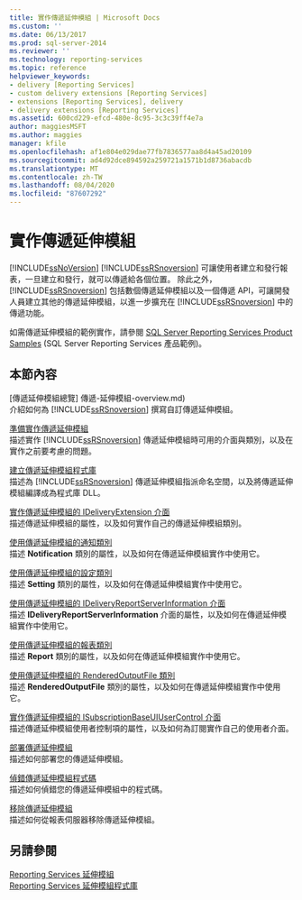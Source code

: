 ```yaml
---
title: 實作傳遞延伸模組 | Microsoft Docs
ms.custom: ''
ms.date: 06/13/2017
ms.prod: sql-server-2014
ms.reviewer: ''
ms.technology: reporting-services
ms.topic: reference
helpviewer_keywords:
- delivery [Reporting Services]
- custom delivery extensions [Reporting Services]
- extensions [Reporting Services], delivery
- delivery extensions [Reporting Services]
ms.assetid: 600cd229-efcd-480e-8c95-3c3c39ff4e7a
author: maggiesMSFT
ms.author: maggies
manager: kfile
ms.openlocfilehash: af1e804e029dae77fb7836577aa8d4a45ad20109
ms.sourcegitcommit: ad4d92dce894592a259721a1571b1d8736abacdb
ms.translationtype: MT
ms.contentlocale: zh-TW
ms.lasthandoff: 08/04/2020
ms.locfileid: "87607292"
---
```

# <a name="implementing-a-delivery-extension"></a>實作傳遞延伸模組
  [!INCLUDE[ssNoVersion](../../../includes/ssnoversion-md.md)] [!INCLUDE[ssRSnoversion](../../../includes/ssrsnoversion-md.md)] 可讓使用者建立和發行報表，一旦建立和發行，就可以傳遞給各個位置。 除此之外，[!INCLUDE[ssRSnoversion](../../../includes/ssrsnoversion-md.md)] 包括數個傳遞延伸模組以及一個傳遞 API，可讓開發人員建立其他的傳遞延伸模組，以進一步擴充在 [!INCLUDE[ssRSnoversion](../../../includes/ssrsnoversion-md.md)] 中的傳遞功能。  
  
 如需傳遞延伸模組的範例實作，請參閱 [SQL Server Reporting Services Product Samples](https://go.microsoft.com/fwlink/?LinkId=177889) (SQL Server Reporting Services 產品範例)。  
  
## <a name="in-this-section"></a>本節內容  
 [傳遞延伸模組總覽] 傳遞-延伸模組-overview.md)   
 介紹如何為 [!INCLUDE[ssRSnoversion](../../../includes/ssrsnoversion-md.md)] 撰寫自訂傳遞延伸模組。  
  
 [準備實作傳遞延伸模組](preparing-to-implement-a-delivery-extension.md)  
 描述實作 [!INCLUDE[ssRSnoversion](../../../includes/ssrsnoversion-md.md)] 傳遞延伸模組時可用的介面與類別，以及在實作之前要考慮的問題。  
  
 [建立傳遞延伸模組程式庫](creating-a-delivery-extension-library.md)  
 描述為 [!INCLUDE[ssRSnoversion](../../../includes/ssrsnoversion-md.md)] 傳遞延伸模組指派命名空間，以及將傳遞延伸模組編譯成為程式庫 DLL。  
  
 [實作傳遞延伸模組的 IDeliveryExtension 介面](implementing-the-ideliveryextension-interface-for-a-delivery-extension.md)  
 描述傳遞延伸模組的屬性，以及如何實作自己的傳遞延伸模組類別。  
  
 [使用傳遞延伸模組的通知類別](using-a-notification-class-for-a-delivery-extension.md)  
 描述 **Notification** 類別的屬性，以及如何在傳遞延伸模組實作中使用它。  
  
 [使用傳遞延伸模組的設定類別](using-the-setting-class-for-a-delivery-extension.md)  
 描述 **Setting** 類別的屬性，以及如何在傳遞延伸模組實作中使用它。  
  
 [使用傳遞延伸模組的 IDeliveryReportServerInformation 介面](using-the-ideliveryreportserverinformation-interface-for-a-delivery-extension.md)  
 描述 **IDeliveryReportServerInformation** 介面的屬性，以及如何在傳遞延伸模組實作中使用它。  
  
 [使用傳遞延伸模組的報表類別](using-the-report-class-for-a-delivery-extension.md)  
 描述 **Report** 類別的屬性，以及如何在傳遞延伸模組實作中使用它。  
  
 [使用傳遞延伸模組的 RenderedOutputFile 類別](using-the-renderedoutputfile-class-for-a-delivery-extension.md)  
 描述 **RenderedOutputFile** 類別的屬性，以及如何在傳遞延伸模組實作中使用它。  
  
 [實作傳遞延伸模組的 ISubscriptionBaseUIUserControl 介面](implementing-the-isubscriptionbaseuiusercontrol-interface.md)  
 描述傳遞延伸模組使用者控制項的屬性，以及如何為訂閱實作自己的使用者介面。  
  
 [部署傳遞延伸模組](deploying-a-delivery-extension.md)  
 描述如何部署您的傳遞延伸模組。  
  
 [偵錯傳遞延伸模組程式碼](debugging-delivery-extension-code.md)  
 描述如何偵錯您的傳遞延伸模組中的程式碼。  
  
 [移除傳遞延伸模組](removing-a-delivery-extension.md)  
 描述如何從報表伺服器移除傳遞延伸模組。  
  
## <a name="see-also"></a>另請參閱  
 [Reporting Services 延伸模組](../reporting-services-extensions.md)   
 [Reporting Services 延伸模組程式庫](../reporting-services-extension-library.md)  
  
  
